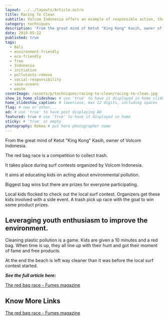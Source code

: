 ```yaml
---
layout: ../../layouts/Article.astro
title: Racing To Clean
subtitle: Volcom Indonesia offers an example of responsible action, the Red Bag race.
category: techniques
description: 'From the great mind of Ketut "King Kong" Kasih, owner of Volcom Indonesia. The red bag race is a competition to collect trash at surf contests.' # max 160 digits
date: 2018-05-22
published: true
tags:
  - Bali
  - environment-friendly
  - eco-friendly
  - free
  - Indonesia
  - initiative
  - pollutants-remove
  - social-responsibility
  - save-oceans
  - waste
coverImage: /assets/p/techniques/racing-to-clean/racing-to-clean.jpg
show_in_home_slideshow: # use 'true' to have it displayed in home slideshow
home_slideshow_caption: # lowercase, max 12 digits, including spaces
flag: # new or other...
ad: # use 'true' to have post displaying AD
featured: true # use 'true' to have it displayed in home
sticky: # 'true' or empty
photography: Rokma # put here photographer name
---
```


From the great mind of Ketut "King Kong" Kasih, owner of Volcom Indonesia.

The red bag race is a competition to collect trash.

It takes place during surf contests organized by Volcom Indonesia.

It aims at educating kids on acting about environmental pollution.

Biggest bag wins but there are prizes for everyone participating.

Local kids flocked to check out the local surf contest. Organizers get these kids involved with a side event. A trash pick up race with the goal to win some product prizes.

## Leveraging youth enthusiasm to improve the environment.

Cleaning plastic pollution is a game. Kids are given a 10 minutes and a red bag. When time is up, they all line up with their hunt and got their moment of fame and free products.

At the end the beach is left way cleaner than it was before the local surf contest started.

**_See the full article here:_**

[The red bag race - Fumes magazine](https://fumes.junglestar.org/balance/the-red-bag-race/)

## Know More Links

[The red bag race - Fumes magazine](https://fumes.junglestar.org/balance/the-red-bag-race/)
